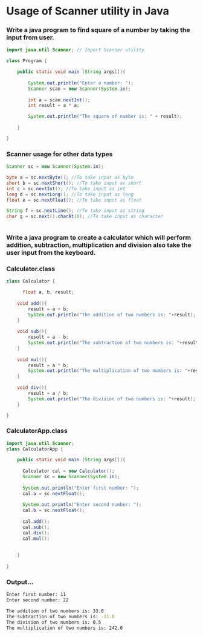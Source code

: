 # Usage of Scanner utility in Java
### Write a java program to find square of a number by taking the input from user.

```java
import java.util.Scanner; // Import Scanner utility

class Program {

	public static void main (String args[]){
		
		System.out.println("Enter a number: ");
		Scanner scan = new Scanner(System.in);
		
		int a = scan.nextInt();
		int result = a * a;

		System.out.println("The square of number is: " + result);
	
	}

}
```

### Scanner usage for other data types
```java
Scanner sc = new Scanner(System.in);

byte a = sc.nextByte(); //To take input as byte
short b = sc.nextShort(); //To take input as short
int c = sc.nextInt(); //To take input as int
long d = sc.nextLong(); //To take input as long
float e = sc.nextFloat(); //To take input as float

String f = sc.nextLine(); //To take input as string
char g = sc.next().charAt(0); //To take input as character
 
```

### Write a java program to create a calculator which will perform addition, subtraction, multiplication and division also take the user input from the keyboard.

### Calculator.class
```java
class Calculator {

      float a, b, result;
	
	void add(){
	    result = a + b;
	    System.out.println("The addition of two numbers is: "+result);
	}
	
	void sub(){
	    result = a - b;
	    System.out.println("The subtraction of two numbers is: "+result);
	}
	
	void mul(){
	    result = a * b;
	    System.out.println("The multiplication of two numbers is: "+result);
	}
	
	void div(){
	    result = a / b;
	    System.out.println("The division of two numbers is: "+result);
	}

}
```

### CalculatorApp.class
```java
import java.util.Scanner;
class CalculatorApp {

	public static void main (String args[]){
	
	  Calculator cal = new Calculator();
	  Scanner sc = new Scanner(System.in);
	  
	  System.out.println("Enter first number: ");
	  cal.a = sc.nextFloat();
	  
	  System.out.println("Enter second number: ");
	  cal.b = sc.nextFloat();
	  
	  cal.add();
	  cal.sub();
	  cal.div();
	  cal.mul();
	  
	
	}
	
}

```
### Output...
```bash
Enter first number: 11
Enter second number: 22

The addition of two numbers is: 33.0
The subtraction of two numbers is: -11.0
The division of two numbers is: 0.5
The multiplication of two numbers is: 242.0
```

